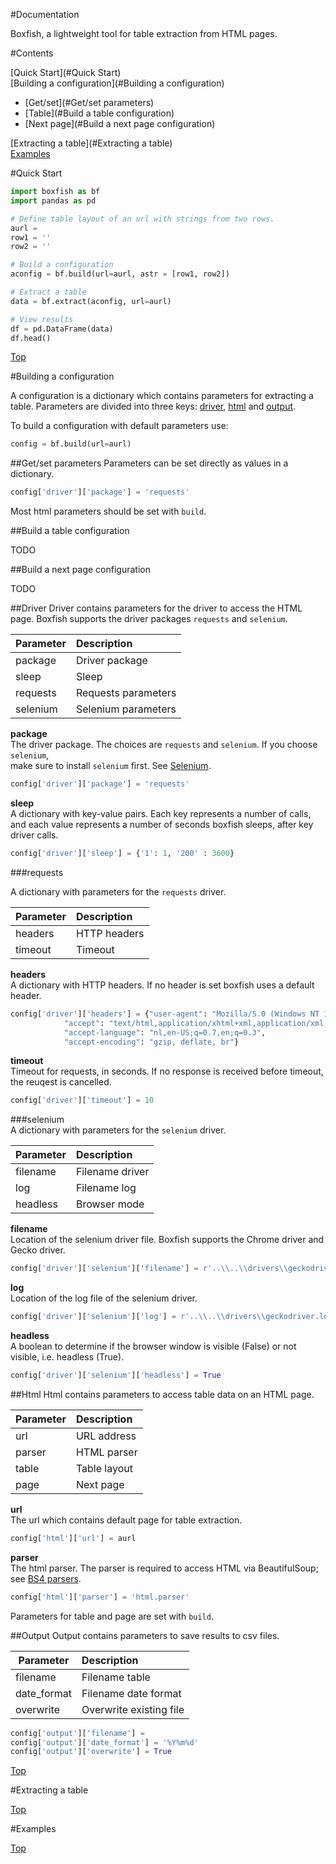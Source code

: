 #Documentation

Boxfish, a lightweight tool for table extraction from HTML pages.

#Contents 

[Quick Start](#Quick Start)   
[Building a configuration](#Building a configuration)  
- [Get/set](#Get/set parameters)
- [Table](#Build a table configuration)
- [Next page](#Build a next page configuration)

[Extracting a table](#Extracting a table)  
[Examples](#Examples)


#Quick Start

``` python
import boxfish as bf
import pandas as pd

# Define table layout of an url with strings from two rows.
aurl =  
row1 = ''
row2 = ''

# Build a configuration 
aconfig = bf.build(url=aurl, astr = [row1, row2])

# Extract a table
data = bf.extract(aconfig, url=aurl)

# View results
df = pd.DataFrame(data)
df.head() 
```

[Top](#Documentation)

#Building a configuration

A configuration is a dictionary which contains parameters for extracting a table. 
Parameters are divided into three keys: [driver](#Driver), [html](#Html) and [output](#output).

To build a configuration with default parameters use:

``` python
config = bf.build(url=aurl)
```

##Get/set parameters
Parameters can be set directly as values in a dictionary.

``` python
config['driver']['package'] = 'requests'
```

Most html parameters should be set with <code>build</code>. 

##Build a table configuration

TODO

##Build a next page configuration

TODO

##Driver
Driver contains parameters for the driver to access the HTML page. Boxfish supports the driver packages
`requests` and `selenium`. 

| Parameter     | Description                   |
| ------------- |:------------------------------|
| package       | Driver package                |
| sleep         | Sleep                         |
| requests      | Requests parameters           |
| selenium      | Selenium parameters           |

**package**  
The driver package. The choices are `requests` and `selenium`. If you choose `selenium`,  
make sure to install `selenium` first. See [Selenium](https://pypi.org/project/selenium/). 

``` python
config['driver']['package'] = 'requests'
```

**sleep**  
A dictionary with key-value pairs. Each key represents a number of calls, and each value
represents a number of seconds boxfish sleeps, after key driver calls.

``` python
config['driver']['sleep'] = {'1': 1, '200' : 3600}
```

###requests  

A dictionary with parameters for the `requests` driver.

| Parameter     | Description                   |
| ------------- |:------------------------------|
| headers       | HTTP headers                  |
| timeout       | Timeout                       |

**headers**  
A dictionary with HTTP headers. If no header is set boxfish uses a default header. 

``` python
config['driver']['headers'] = {"user-agent": "Mozilla/5.0 (Windows NT 10.0; Win64; x64; rv:81.0) Gecko/20100101 Firefox/81.0",
            "accept": "text/html,application/xhtml+xml,application/xml;q=0.9,image/webp,*/*;q=0.8",
            "accept-language": "nl,en-US;q=0.7,en;q=0.3",
            "accept-encoding": "gzip, deflate, br"}
```

**timeout**   
Timeout for requests, in seconds. If no response is received before timeout, the
reuqest is cancelled.

``` python
config['driver']['timeout'] = 10
```

###selenium  
A dictionary with parameters for the `selenium` driver.

| Parameter     | Description                   |
| ------------- |:------------------------------|
| filename      | Filename driver               |
| log           | Filename log                  |
| headless      | Browser mode                  |


**filename**    
Location of the selenium driver file. Boxfish supports the Chrome driver and Gecko driver. 

``` python
config['driver']['selenium']['filename'] = r'..\\..\\drivers\\geckodriver.exe'
```

**log**    
Location of the log file of the selenium driver.

``` python
config['driver']['selenium']['log'] = r'..\\..\\drivers\\geckodriver.log'
```

**headless**    
A boolean to determine if the browser window is visible (False) or not visible, 
i.e. headless (True).

``` python
config['driver']['selenium']['headless'] = True
```

##Html
Html contains parameters to access table data on an HTML page. 

| Parameter     | Description                   |
| ------------- |:------------------------------|
| url           | URL address                   |
| parser        | HTML parser                   |
| table         | Table layout                  |
| page          | Next page                     |

**url**  
The url which contains default page for table extraction.

``` python
config['html']['url'] = aurl
```

**parser**  
The html parser. The parser is required to access HTML via BeautifulSoup; see
[BS4 parsers](https://www.crummy.com/software/BeautifulSoup/bs4/doc/#installing-a-parser).

``` python
config['html']['parser'] = 'html.parser'
```

Parameters for table and page are set with <code>build</code>. 

##Output
Output contains parameters to save results to csv files. 

| Parameter     | Description                   |
| ------------- |:------------------------------|
| filename      | Filename table                |
| date_format   | Filename date format          |
| overwrite     | Overwrite existing file       |

``` python
config['output']['filename'] = 
config['output']['date_format'] = '%Y%m%d'
config['output']['overwrite'] = True
```


[Top](#Documentation)

#Extracting a table

[Top](#Documentation)

#Examples

[Top](#Documentation)